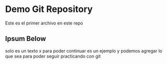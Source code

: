 # Demo Git Repository

Este es el primer archivo en este repo

## Ipsum Below

solo es un texto x para poder continuar
es un ejemplo y podemos agregar lo que sea
para poder seguir practicando con git